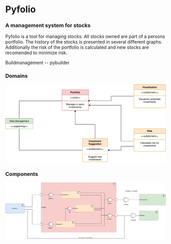 # Pyfolio
### A management system for stocks

Pyfolio is a tool for managing stocks. All stocks owned are part of a persons portfolio. The history of the stocks is presented in
several different graphs. Additionally the risk of the portfolio is calculated and new stocks are recomended to minimize risk.

Buildmanagement -- pybuilder


### Domains

![Domains](UML/domains.drawio.svg)

### Components

![Components](UML/component.drawio.svg)
